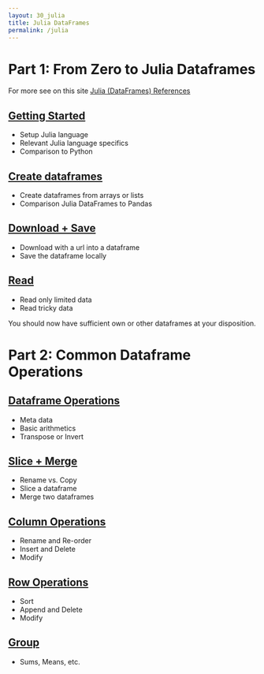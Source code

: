 ```yaml
---
layout: 30_julia
title: Julia DataFrames
permalink: /julia
---
```



# Part 1: From Zero to Julia Dataframes


For more see on this site [Julia (DataFrames) References](julia_references)

## [Getting Started](julia_gettingStarted)

- Setup Julia language
- Relevant Julia language specifics
- Comparison to Python

## [Create dataframes](julia_create)

- Create dataframes from arrays or lists
- Comparison Julia DataFrames to Pandas

## [Download + Save](julia_download)

- Download with a url into a dataframe
- Save the dataframe locally

## [Read](julia_read)

- Read only limited data
- Read tricky data

You should now have sufficient own or other dataframes at your disposition.


# Part 2: Common Dataframe Operations

## [Dataframe Operations](julia_df_ops)

- Meta data
- Basic arithmetics
- Transpose or Invert

## [Slice  + Merge](julia_slice_merge)

- Rename vs. Copy
- Slice a dataframe
- Merge two dataframes

## [Column Operations](julia_columns)

- Rename and Re-order
- Insert and Delete
- Modify

## [Row Operations](julia_rows)

- Sort
- Append and Delete
- Modify 

## [Group](julia_group)

- Sums, Means, etc.

